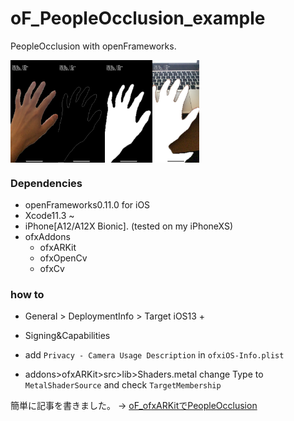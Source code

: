 

# oF_PeopleOcclusion_example

PeopleOcclusion with openFrameworks.

<div align="center">
<img src="img/img00.png" alt="" width=15% height=15% align="left">
<img src="img/img01.png" alt="" width=15% height=15% align="left">
<img src="img/img02.png" alt="" width=15% height=15% align="left">
<img src="img/img03.png" alt="" width=15% height=15% align="left">
</div>
<br clear="left">



### Dependencies

- openFrameworks0.11.0 for iOS
- Xcode11.3 ~
- iPhone[A12/A12X Bionic].  (tested on my iPhoneXS)
- ofxAddons
  - ofxARKit
  - ofxOpenCv
  - ofxCv

### how to

- General > DeploymentInfo > Target  iOS13 +

- Signing&Capabilities

- add `Privacy - Camera Usage Description` in `ofxiOS-Info.plist` 

- addons>ofxARKit>src>lib>Shaders.metal   change Type to `MetalShaderSource` and check `TargetMembership`



簡単に記事を書きました。 → [oF_ofxARKitでPeopleOcclusion](https://shugohirao.com/blog/705)



